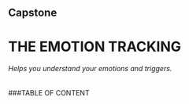 ## Capstone

# THE EMOTION TRACKING
###### Helps you understand your emotions and triggers.

###TABLE OF CONTENT
